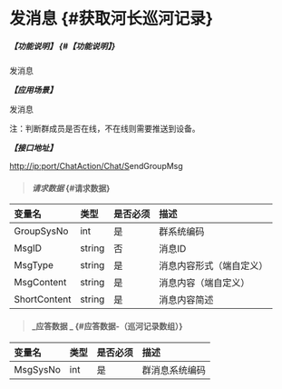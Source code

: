 # 发消息 {#获取河长巡河记录}

##### _【功能说明】_ {#【功能说明】}

发消息

_**【应用场景】**_

发消息

注：判断群成员是否在线，不在线则需要推送到设备。

_**【接口地址】**_

[http://ip:port/ChatAction/Chat/S](http://ip:port/HMQuery/PatrolRiver/GetPatrolRivers)endGroupMsg

> #### _请求数据_ {#请求数据}

| 变量名 | 类型 | 是否必须 | 描述 |
| :--- | :--- | :--- | :--- |
| GroupSysNo | int | 是 | 群系统编码 |
| MsgID | string | 否 | 消息ID |
| MsgType | string | 是 | 消息内容形式（端自定义） |
| MsgContent | string | 是 | 消息内容（端自定义） |
| ShortContent | string | 是 | 消息内容简述 |

> #### _应答数据 _ {#应答数据-（巡河记录数组）}

| 变量名 | 类型 | 是否必须 | 描述 |
| :--- | :--- | :--- | :--- |
| MsgSysNo | int | 是 | 群消息系统编码 |



